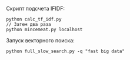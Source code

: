 Скрипт подсчета IFIDF:
```
python calc_tf_idf.py
// Затем два раза
python mincemeat.py localhost
```
Запуск векторного поиска:
```
python full_slow_search.py -q "fast big data"
```
